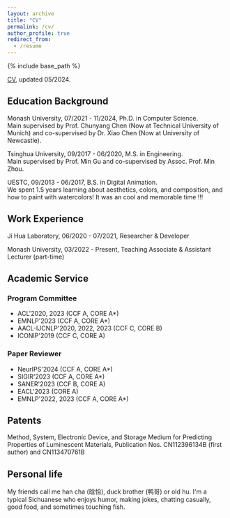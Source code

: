 ```yaml
---
layout: archive
title: "CV"
permalink: /cv/
author_profile: true
redirect_from:
  - /resume
---
```


{% include base_path %}

[CV](https://github.com/huhanGitHub/huhan.github.io/raw/master/files/resume_eng.pdf), updated 05/2024. 


## Education Background

Monash University, 07/2021 - 11/2024, Ph.D. in Computer Science. \
Main supervised by Prof. Chunyang Chen (Now at Technical University of Munich) and co-supervised by Dr. Xiao Chen (Now at University of Newcastle). 
<!--I would also like to express my appreciation to Prof. John Groundy (Monash University) and Dr. Qiuyuan Chen (Tencent) for their help during the early stage of my PhD. -->

Tsinghua University, 09/2017 - 06/2020, M.S. in Engineering. \
Main supervised by Prof. Min Gu and co-supervised by Assoc. Prof. Min Zhou. 

UESTC, 09/2013 - 06/2017, B.S. in Digital Animation. \
We spent 1.5 years learning about aesthetics, colors, and composition, and how to paint with watercolors! It was an cool and memorable time !!!


## Work Experience

Ji Hua Laboratory, 06/2020 - 07/2021, Researcher & Developer

Monash University, 03/2022 - Present, Teaching Associate & Assistant Lecturer (part-time)

## Academic Service

### **Program Committee**
- ACL'2020, 2023 (CCF A, CORE A\*)
- EMNLP'2023 (CCF A, CORE A\*)
- AACL-IJCNLP'2020, 2022, 2023 (CCF C, CORE B)
- ICONIP'2019 (CCF C, CORE A)

### **Paper Reviewer**
- NeurIPS'2024 (CCF A, CORE A\*)
- SIGIR'2023 (CCF A, CORE A\*)
- SANER'2023 (CCF B, CORE A)
- EACL'2023 (CORE A)
- EMNLP'2022, 2023 (CCF A, CORE A\*)


## Patents
Method, System, Electronic Device, and Storage Medium for Predicting Properties of Luminescent Materials, Publication Nos. CN112396134B (first author) and CN113470761B


## Personal life
My friends call me han cha (晗恰), duck brother (鸭哥) or old hu. I'm a typical Sichuanese who enjoys humor, making jokes, chatting casually, good food, and sometimes touching fish. 
